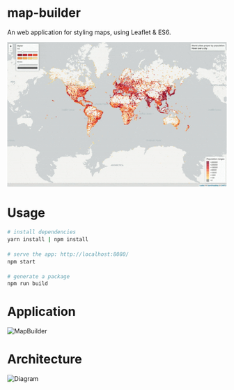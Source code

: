 # map-builder
An web application for styling maps, using Leaflet & ES6.

![Demo Map Builder ES6](https://raw.githubusercontent.com/alvarobrito/map-builder/master/map-builder_demo.gif)

# Usage

``` bash
# install dependencies
yarn install | npm install

# serve the app: http://localhost:8080/
npm start

# generate a package
npm run build
```

# Application
![MapBuilder](https://preview.ibb.co/ereMY5/Screen_Shot_2017_04_14_at_22_14_38.png)

# Architecture
![Diagram](https://image.ibb.co/ircqov/diagram_test.png)
